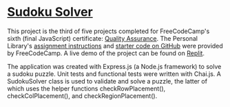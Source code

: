 # [Sudoku Solver](https://www.freecodecamp.org/learn/quality-assurance/quality-assurance-projects/sudoku-solver)

This project is the third of five projects completed for FreeCodeCamp's sixth (final JavaScript) certificate: [Quality Assurance](https://www.freecodecamp.org/learn/quality-assurance/). The Personal Library's [assignment instructions](https://www.freecodecamp.org/learn/quality-assurance/quality-assurance-projects/sudoku-solver) and [starter code on GitHub](https://github.com/freeCodeCamp/boilerplate-project-sudoku-solver) were provided by FreeCodeCamp. A live demo of the project can be found on [Replit](https://replit.com/@john-albright/sudoku-solver-free-code-camp).

The application was created with Express.js (a Node.js framework) to solve a sudoku puzzle. Unit tests and functional tests were written with Chai.js. A SudokuSolver class is used to validate and solve a puzzle, the latter of which uses the helper functions checkRowPlacement(), checkColPlacement(), and checkRegionPlacement(). 